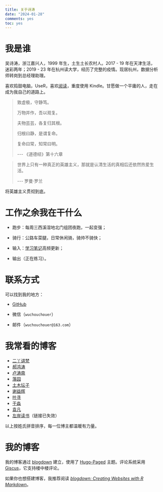 ```yaml
---
title: 关于诗涛
date: "2024-01-28"
comments: yes
toc: yes
---
```


# 我是谁

吴诗涛，浙江嘉兴人，1999 年生，土生土长农村人。2017 - 19 年在天津生活，迷彩两年；2019 - 23 年在杭州读大学，经历了完整的疫情。现居杭州，数据分析师转岗到总经理助理。

喜欢捣鼓电脑，UseR，喜欢[阅读](../tags/读后感/)，重度使用 Kindle。甘愿做一个平庸的人，走在成为我自己的道路上。

> 致虚极，守静笃。
>
> 万物并作，吾以观复。
>
> 夫物芸芸，各复归其根。
>
> 归根曰静，是谓复命。
>
> 复命曰常，知常曰明。
>
> --- 《道德经》第十六章

> 世界上只有一种真正的英雄主义，那就是认清生活的真相后还依然热爱生活。
>
> --- 罗曼·罗兰

将英雄主义贯彻到底。

# 工作之余我在干什么

- 跑步：每周三西溪湿地北门组团夜跑，一起变强；

- 骑行：公路车菜腿，日常休闲骑，骑帅不骑快；

- 输入：[学习笔记](https://learn.shitao5.org/)高频更新；

- 输出（正在练习）。

# 联系方式

可以找到我的地方：

- [GitHub](https://github.com/Shitao5)

- 微信（`wuchouchouer`）

- 邮件（`wuchouchouer@163.com`）

# 我常看的博客

- [二丫讲梵](https://wiki.eryajf.net/)
- [郝鸿涛](https://hongtaoh.com/)
- [卢涛南](https://lutaonan.com/)
- [落园](http://www.loyhome.com/)
- [土木坛子](https://tumutanzi.com/)
- [谢益辉](https://yihui.org/)
- [叶寻](https://cyrusyip.org/zh-cn/)
- [于淼](https://yufree.cn/cn/)
- [袁凡](https://yuanfan.rbind.io/)
- [左岸读书](http://www.zreading.cn/)（链接已失效）

以上按姓氏拼音排序，每一位博主都温暖有力量。

# 我的博客

我的博客通过 [blogdown](https://pkgs.rstudio.com/blogdown/) 建立，使用了 [Hugo-Paged](https://paged.yihui.org/) 主题。评论系统采用 [Giscus](https://giscus.app/)，它支持楼中楼评论。

如果你也想搭建博客，我推荐阅读 [*blogdown: Creating Websites with R Markdown*](https://bookdown.org/yihui/blogdown/)。
